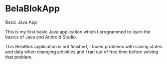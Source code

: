 # BelaBlokApp
Basic Java App

This is my first basic Java application which I programmed to learn the basics of Java and Android Studio.

This BelaBlok application is not finished, I faced problems with saving states and data when changing activities and I ran out of free time before solving that problem.
